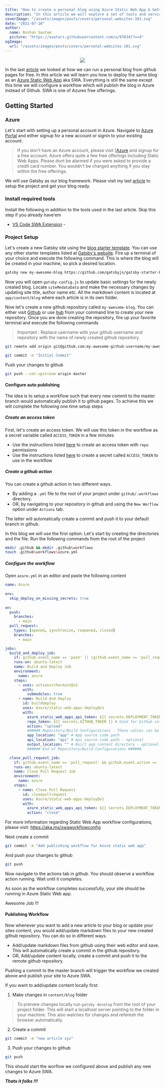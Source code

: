 ```yaml
---
title: "How to create a personal blog using Azure Static Web App & Gatsby"
description: "In this article we will explore a set of tools and services which will let you build a personal blog and help setup an automated publishing pipeline."
coverImage: "/assets/images/posts/covers/personal-websites-101.svg"
date: "2021-07-10"
author:
  name: Roshan Gautam
  picture: "https://avatars.githubusercontent.com/u/978347?v=4"
ogImage:
  url: "/assets/images/posts/covers/personal-websites-101.svg"
---
```


<p style="text-align: center;">
  <image src="./personal-websites-101.svg"/>
</p>

In the last [article](https://roshangautam.com/how-to-create-personal-blog-gatsby-github-pages-github-actions/) we looked at how we can run a personal blog from github pages for free. In this article we will learn you how to deploy the same blog as an [Azure Static Web App](https://azure.microsoft.com/en-us/services/app-service/static/) aka SWA. Everything is still the same except this time we will configure a workflow which will publish the blog in Azure instead of Github. SWA is one of Azures free offerings.

## Getting Started

### Azure

Let's start with setting up a personal account in Azure. Navigate to [Azure Portal](https://portal.azure.com/) and either signup for a new account or signin to your existing account.

> If you don't have an Azure account, please visit [[Azure](https://portal.azure.com/) and signup for a free account. Azure offers quite a few free offerings including Static Web Apps. Please dont be alarmed if you were asked to provide a credit card number. You wouldn't be charged anything if you stay within the free offerings.

We will use Gatsby as our blog framework. Please visit my last [article](https://roshangautam.com/how-to-create-personal-blog-gatsby-github-pages-github-actions/) to setup the project and get your blog ready.

### Install required tools

Install the following in addition to the tools used in the last article. Skip this step if you already have'em

- [VS Code SWA Extension](https://marketplace.visualstudio.com/items?itemName=ms-azuretools.vscode-azurestaticwebapps) -


### Project Setup

Let's create a new Gatsby site using the [blog starter template](https://www.gatsbyjs.com/starters/gatsbyjs/gatsby-starter-blog/). You can use any other starter templates listed at [Gatsby's website](https://www.gatsbyjs.com/starters). Fire up a terminal of your choice and execute the following command. This is where the blog will be created in your machine, so pick a desired location.

```sh
gatsby new my-awesome-blog https://github.com/gatsbyjs/gatsby-starter-blog
```

Now you will open `gatsby-config.js` to update basic settings for the newly created blog. Locate `siteMedataData` and make the necessary changes by updating site title, author name etc. All the markdown content is located at `app/content/blog` where each article is in its own folder.

Now let's create a new github repository called `my-awesome-blog`. You can either visit [Github](https://github.com) or use [hub](https://hub.github.com/) from your command line to create your new repository. Once you are done creating the repository, fire up your favorite terminal and execute the following commands

> Important : Replace username with your github username and repository with the name of newly created github repository.

```sh
git remote add origin git@github.com:my-awesome-github-username/my-awesome-blog.git
```

```sh
git commit -m "Initial Commit"
```

Push your changes to github

```sh
git push --set-upstream origin master
```

#### Configure auto publishing

The idea is to setup a workflow such that every new commit to the master branch would automatically publish it to github pages. To achieve this we will complete the following one time setup steps

##### Create an access token

First, let's create an access token. We will use this token in the workflow as a secret variable called `ACCESS_TOKEN` in a few minutes

- Use the instructions listed [here](https://docs.github.com/en/github/authenticating-to-github/keeping-your-account-and-data-secure/creating-a-personal-access-token) to create an access token with `repo` permissions
- Use the instructions listed [here](https://docs.github.com/en/actions/reference/encrypted-secrets#creating-encrypted-secrets) to create a secret called `ACCESS_TOKEN` to use in the workflow

##### Create a github action

You can create a github action in two different ways.

- By adding a `.yml` file to the root of your project under `github/.workflows` directory.
- OR, by navigating to your repository in github and using the `New Worflow` option under `Actions` tab.

The latter will automatically create a commit and push it to your default branch in github.

In this blog we will use the first option. Let's start by creating the directories and the file. Run the following commands from the root of the project

```sh
mkdir .github && mkdir .github\workflows
touch .github\workflows\azure.yml
```

##### Configure the workflow

Open `azure.yml` in an editor and paste the following content

```yml
name: Azure
      
env:
  skip_deploy_on_missing_secrets: true
  
on:
  push:
    branches:
      - main
  pull_request:
    types: [opened, synchronize, reopened, closed]
    branches:
      - main

jobs:
  build_and_deploy_job:  
    if: github.event_name == 'push' || (github.event_name == 'pull_request' && github.event.action != 'closed')
    runs-on: ubuntu-latest
    name: Build and Deploy Job
    environment:
      name: azure
    steps:
      - uses: actions/checkout@v2
        with:
          submodules: true
      - name: Build And Deploy
        id: builddeploy
        uses: Azure/static-web-apps-deploy@v1
        with:
          azure_static_web_apps_api_token: ${{ secrets.DEPLOYMENT_TOKEN }}
          repo_token: ${{ secrets.GITHUB_TOKEN }} # Used for Github integrations (i.e. PR comments)
          action: "upload"
          ###### Repository/Build Configurations - These values can be configured to match your app requirements. ######
          app_location: "app" # App source code path
          api_location: "api" # Api source code path - optional
          output_location: "" # Built app content directory - optional
          ###### End of Repository/Build Configurations ######

  close_pull_request_job:
    if: github.event_name == 'pull_request' && github.event.action == 'closed'
    runs-on: ubuntu-latest
    name: Close Pull Request Job
    environment:
      name: azure
    steps:
      - name: Close Pull Request
        id: closepullrequest
        uses: Azure/static-web-apps-deploy@v1
        with:
          azure_static_web_apps_api_token: ${{ secrets.DEPLOYMENT_TOKEN }}
          action: "close"
```

For more information regarding Static Web App workflow configurations, please visit: https://aka.ms/swaworkflowconfig


Next create a commit

```sh
git commit -m "Add publishing workflow for Azure static web app"
```

And push your changes to github

```sh
git push
```

Now navigate to the actions tab in github. You should observe a workflow action running. Wait until it completes.

As soon as the workflow completes successfully, your site should be running in Azure Static Web app.

Awesome Job !!!

#### Publishing Workflow

Now whenever you want to add a new article to your blog or update your sites content, you would add/update markdown files to your new created github repository. You can do so in different ways.

- Add/update markdown files from github using their web editor and save. This will automatically create a commit in the github repository.
- OR, Add/update content locally, create a commit and push it to the remote github repository.

Pushing a commit to the master branch will trigger the workflow we created above and publish your site to Azure SWA.

If you want to add/update content locally first:

1. Make changes in `content/blog` folder

> To preivew changes locally run `gatsby develop` from the root of your project folder. This will start a localhost server pointing to the folder in your machine. This also watches for changes and referesh the browser automatically.

2. Create a commit

```sh
git commit -m "new article xyz"
```

3. Push your changes to github

```sh
git push
```

This should start the worflow we configured above and publish any new changes to Azure SWA.

**_Thats it folks !!!_**
